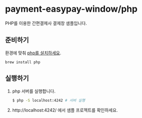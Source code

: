 # payment-easypay-window/php

PHP를 이용한 간편결제사 결제창 샘플입니다.

## 준비하기

환경에 맞춰 [php를 설치하세요](https://www.php.net/manual/en/install.php).

```
brew install php
```

## 실행하기

1. php 서버를 실행합니다.

   ```sh
   $ php -S localhost:4242 # 서버 실행
   ```

2. http://localhost:4242/ 에서 샘플 프로젝트를 확인하세요.
